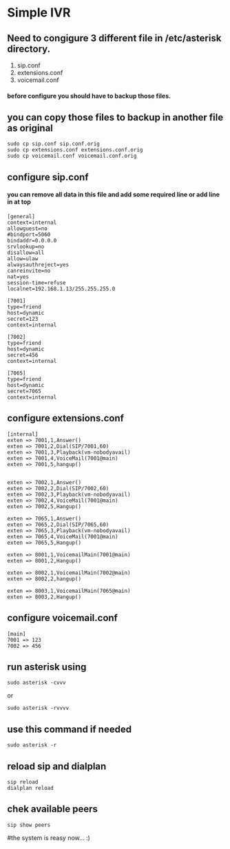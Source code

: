 # Simple IVR

## Need to congigure 3 different file in /etc/asterisk directory.

1. sip.conf
2. extensions.conf
3. voicemail.conf

#### before configure you should have to backup those files.
## you can copy those files to backup in another file as original

    sudo cp sip.conf sip.conf.orig
    sudo cp extensions.conf extensions.conf.orig
    sudo cp voicemail.conf voicemail.conf.orig
    
    
## configure sip.conf
#### you can remove all data in this file and add some required line or add line in at top

    [general]
    context=internal
    allowguest=no
    #bindport=5060
    bindaddr=0.0.0.0
    srvlookup=no
    disallow=all
    allow=ulaw
    alwaysauthreject=yes
    canreinvite=no
    nat=yes
    session-time=refuse
    localnet=192.168.1.13/255.255.255.0
    
    [7001]
    type=friend
    host=dynamic
    secret=123
    context=internal
    
    [7002]
    type=friend
    host=dynamic
    secret=456
    context=internal
    
    [7065]
    type=friend
    host=dynamic
    secret=7065
    context=internal

    
    
## configure extensions.conf

    [internal]
    exten => 7001,1,Answer()
    exten => 7001,2,Dial(SIP/7001,60)
    exten => 7001,3,Playback(vm-nobodyavail)
    exten => 7001,4,VoiceMail(7001@main)
    exten => 7001,5,hangup()

    
    exten => 7002,1,Answer()
    exten => 7002,2,Dial(SIP/7002,60)
    exten => 7002,3,Playback(vm-nobodyavail)
    exten => 7002,4,VoiceMail(7001@main)
    exten => 7002,5,Hangup()

    exten => 7065,1,Answer()
    exten => 7065,2,Dial(SIP/7065,60)
    exten => 7065,3,Playback(vm-nobodyavail)
    exten => 7065,4,VoiceMail(7001@main)
    exten => 7065,5,Hangup()

    exten => 8001,1,VoicemailMain(7001@main)
    exten => 8001,2,Hangup()

    exten => 8002,1,VoicemailMain(7002@main)
    exten => 8002,2,hangup()

    exten => 8003,1,VoicemailMain(7065@main)
    exten => 8003,2,Hangup()


## configure voicemail.conf

    [main]
    7001 => 123
    7002 => 456

## run asterisk using 
    sudo asterisk -cvvv
or
    
    sudo asterisk -rvvvv
    
## use this command if needed
    sudo asterisk -r
    
## reload sip and dialplan
    sip reload
    dialplan reload
    
## chek available peers
    sip show peers
    
#the system is reasy now... :)
